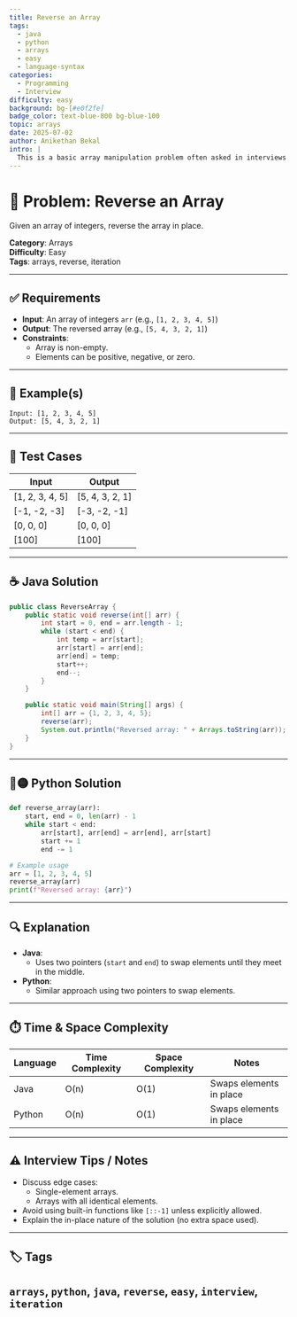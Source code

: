 ```yaml
---
title: Reverse an Array
tags:
  - java
  - python
  - arrays
  - easy
  - language-syntax
categories:
  - Programming
  - Interview
difficulty: easy
background: bg-[#e0f2fe]
badge_color: text-blue-800 bg-blue-100
topic: arrays
date: 2025-07-02
author: Anikethan Bekal
intro: |
  This is a basic array manipulation problem often asked in interviews to test understanding of iteration and swapping techniques.
---
```


# 🧠 Problem: Reverse an Array

Given an array of integers, reverse the array in place.

**Category**: Arrays  
**Difficulty**: Easy  
**Tags**: arrays, reverse, iteration

---

## ✅ Requirements
- **Input**: An array of integers `arr` (e.g., `[1, 2, 3, 4, 5]`)
- **Output**: The reversed array (e.g., `[5, 4, 3, 2, 1]`)
- **Constraints**:
  - Array is non-empty.
  - Elements can be positive, negative, or zero.

---

## 🧪 Example(s)
```text
Input: [1, 2, 3, 4, 5]
Output: [5, 4, 3, 2, 1]
```

---

## 🧪 Test Cases
| Input           | Output         |
|------------------|----------------|
| [1, 2, 3, 4, 5] | [5, 4, 3, 2, 1] |
| [-1, -2, -3]    | [-3, -2, -1]    |
| [0, 0, 0]       | [0, 0, 0]       |
| [100]           | [100]           |

---

## ☕ Java Solution
```java
public class ReverseArray {
    public static void reverse(int[] arr) {
        int start = 0, end = arr.length - 1;
        while (start < end) {
            int temp = arr[start];
            arr[start] = arr[end];
            arr[end] = temp;
            start++;
            end--;
        }
    }

    public static void main(String[] args) {
        int[] arr = {1, 2, 3, 4, 5};
        reverse(arr);
        System.out.println("Reversed array: " + Arrays.toString(arr));
    }
}
```

---

## 🔵🟡 Python Solution
```python
def reverse_array(arr):
    start, end = 0, len(arr) - 1
    while start < end:
        arr[start], arr[end] = arr[end], arr[start]
        start += 1
        end -= 1

# Example usage
arr = [1, 2, 3, 4, 5]
reverse_array(arr)
print(f"Reversed array: {arr}")
```

---

## 🔍 Explanation
- **Java**:
  - Uses two pointers (`start` and `end`) to swap elements until they meet in the middle.
- **Python**:
  - Similar approach using two pointers to swap elements.

---

## ⏱️ Time & Space Complexity
| Language | Time Complexity | Space Complexity | Notes |
|----------|-----------------|------------------|-------|
| Java     | O(n)            | O(1)             | Swaps elements in place |
| Python   | O(n)            | O(1)             | Swaps elements in place |

---

## ⚠️ Interview Tips / Notes
- Discuss edge cases:
  - Single-element arrays.
  - Arrays with all identical elements.
- Avoid using built-in functions like `[::-1]` unless explicitly allowed.
- Explain the in-place nature of the solution (no extra space used).

---

## 🏷 Tags
`arrays`, `python`, `java`, `reverse`, `easy`, `interview`, `iteration`
---
